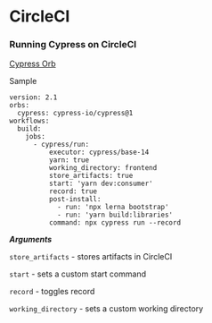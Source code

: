 # CircleCI

### Running Cypress on CircleCI

[Cypress Orb](https://circleci.com/developer/orbs/orb/cypress-io/cypress)

Sample

```
version: 2.1
orbs:
  cypress: cypress-io/cypress@1
workflows:
  build:
    jobs:
      - cypress/run:
          executor: cypress/base-14
          yarn: true
          working_directory: frontend
          store_artifacts: true
          start: 'yarn dev:consumer'
          record: true
          post-install:
            - run: 'npx lerna bootstrap'
            - run: 'yarn build:libraries'
          command: npx cypress run --record
```

***Arguments***

`store_artifacts` - stores artifacts in CircleCI

`start` - sets a custom start command

`record` - toggles record

`working_directory` - sets a custom working directory 
